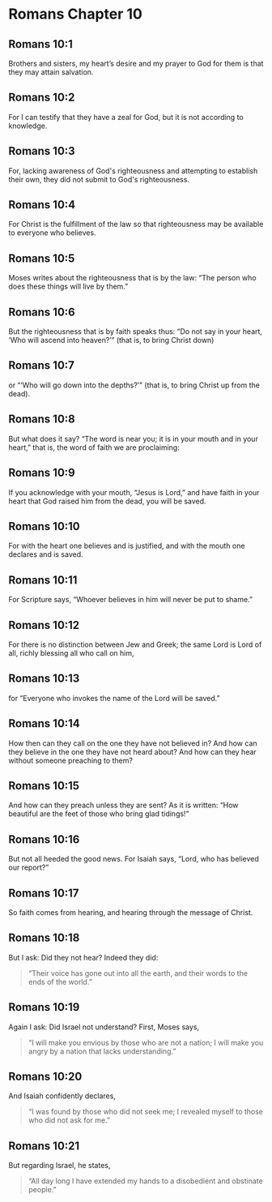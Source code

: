# Romans Chapter 10

## Romans 10:1

Brothers and sisters, my heart’s desire and my prayer to God for them is that they may attain salvation.

## Romans 10:2

For I can testify that they have a zeal for God, but it is not according to knowledge.

## Romans 10:3

For, lacking awareness of God's righteousness and attempting to establish their own, they did not submit to God's righteousness.

## Romans 10:4

For Christ is the fulfillment of the law so that righteousness may be available to everyone who believes.

## Romans 10:5

Moses writes about the righteousness that is by the law: “The person who does these things will live by them.”

## Romans 10:6

But the righteousness that is by faith speaks thus: “Do not say in your heart, ‘Who will ascend into heaven?’” (that is, to bring Christ down)

## Romans 10:7

or “‘Who will go down into the depths?’” (that is, to bring Christ up from the dead).

## Romans 10:8

But what does it say? “The word is near you; it is in your mouth and in your heart,” that is, the word of faith we are proclaiming:

## Romans 10:9

If you acknowledge with your mouth, “Jesus is Lord,” and have faith in your heart that God raised him from the dead, you will be saved.

## Romans 10:10

For with the heart one believes and is justified, and with the mouth one declares and is saved.

## Romans 10:11

For Scripture says, “Whoever believes in him will never be put to shame.”

## Romans 10:12

For there is no distinction between Jew and Greek; the same Lord is Lord of all, richly blessing all who call on him,

## Romans 10:13

for “Everyone who invokes the name of the Lord will be saved.”

## Romans 10:14

How then can they call on the one they have not believed in? And how can they believe in the one they have not heard about? And how can they hear without someone preaching to them?

## Romans 10:15

And how can they preach unless they are sent? As it is written: “How beautiful are the feet of those who bring glad tidings!”

## Romans 10:16

But not all heeded the good news. For Isaiah says, “Lord, who has believed our report?”

## Romans 10:17

So faith comes from hearing, and hearing through the message of Christ.

## Romans 10:18

But I ask: Did they not hear? Indeed they did:

> “Their voice has gone out into all the earth,
> and their words to the ends of the world.”

## Romans 10:19

Again I ask: Did Israel not understand? First, Moses says,

> “I will make you envious by those who are not a nation;
> I will make you angry by a nation that lacks understanding.”

## Romans 10:20

And Isaiah confidently declares,

> “I was found by those who did not seek me;
> I revealed myself to those who did not ask for me.”

## Romans 10:21

But regarding Israel, he states,

> “All day long I have extended my hands
> to a disobedient and obstinate people.”
